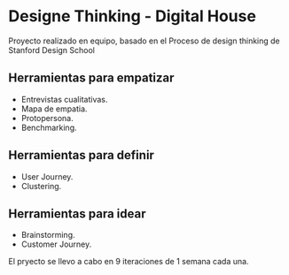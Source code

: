 # Designe Thinking - Digital House
Proyecto realizado en equipo, basado en el Proceso de design thinking de Stanford Design School

## Herramientas para empatizar
- Entrevistas cualitativas.
- Mapa de empatia.
- Protopersona.
- Benchmarking.

## Herramientas para definir
- User Journey.
- Clustering.

## Herramientas para idear
- Brainstorming.
- Customer Journey.

El pryecto se llevo a cabo en 9 iteraciones de 1 semana cada una. 


